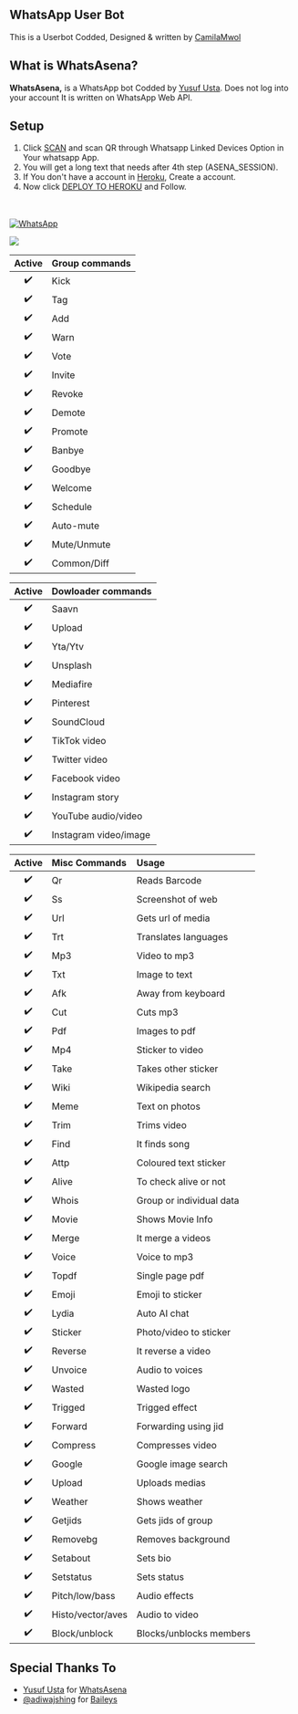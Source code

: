 ## WhatsApp User Bot
This is a Userbot Codded, Designed & written by [CamilaMwol](https://github.com/CamilaMwol)

## What is WhatsAsena?
**WhatsAsena,** is a WhatsApp bot Codded by [Yusuf Usta](https://github.com/Quiec). Does not log into your account It is written on WhatsApp Web API.

## Setup
1. Click [SCAN](https://replit.com/@Nightbot2O/baileys-qr) and scan QR through Whatsapp Linked Devices Option in Your whatsapp App.
2. You will get a long text that needs after 4th step (ASENA_SESSION).
3. If You don't have a account in [Heroku](https://signup.heroku.com/), Create a account.
4. Now click [DEPLOY TO HEROKU](https://heroku.com/deploy?template=https://github.com/lyfe00011/whatsapp-bot) and Follow.
<br>
<br>
<a href="https://chat.whatsapp.com/LID4rdRz3g77f3ofxqYkOb"><img alt="WhatsApp" src="https://img.shields.io/badge/-Whatsapp%20Group-lightgrey?style=for-the-badge&logo=whatsapp&logoColor=white"/></a>

<a href="https://github.com/lyfe00011/whatsapp-bot/wiki/"><img src="https://img.shields.io/badge/plugins sponsored by lyfe-blue?style=for-the-badge&logo=appveyor%22"/></a>
<!-- 
[![Run on Repl.it](https://replit.com/badge/github/lyfe00011/whatsapp-bot)](https://replit.com/@Nightbot2O/baileys-qr)

[![Deploy](https://www.herokucdn.com/deploy/button.svg)](https://heroku.com/deploy?template=https://github.com/lyfe00011/whatsapp-bot) -->


|   Active  |   Group commands    | 
:---------: | :-------------------| 
|   ✔️   | Kick                  |
|   ✔️   | Tag                   |
|   ✔️   | Add                   |
|   ✔️   | Warn                  |
|   ✔️   | Vote                  |
|   ✔️   | Invite                |
|   ✔️   | Revoke                |     
|   ✔️   | Demote                |
|   ✔️   | Promote               |
|   ✔️   | Banbye                |
|   ✔️   | Goodbye               | 
|   ✔️   | Welcome               | 
|   ✔️   | Schedule              |
|   ✔️   | Auto-mute             |
|   ✔️   | Mute/Unmute           |
|   ✔️   | Common/Diff           |


|  Active | Dowloader commands    |
|:-------:| :---------------------|
|   ✔️   | Saavn                 |
|   ✔️   | Upload                |
|   ✔️   | Yta/Ytv               |
|   ✔️   | Unsplash              |
|   ✔️   | Mediafire             |
|   ✔️   | Pinterest             |
|   ✔️   | SoundCloud            |
|   ✔️   | TikTok video          |
|   ✔️   | Twitter video         |
|   ✔️   | Facebook video        |
|   ✔️   | Instagram story       |
|   ✔️   | YouTube audio/video   |
|   ✔️   | Instagram video/image |

|  Active |      Misc Commands    |              Usage                           |  
|:-------:| :-------------------- |:---------------------------------------------|
|   ✔️   | Qr                    |      Reads Barcode                           | 
|   ✔️   | Ss                    |      Screenshot of web                       | 
|   ✔️   | Url                   |      Gets url of media                       |
|   ✔️   | Trt                   |      Translates languages                    |
|   ✔️   | Mp3                   |      Video to mp3                            |
|   ✔️   | Txt                   |      Image to text                           |     
|   ✔️   | Afk                   |      Away from keyboard                      |
|   ✔️   | Cut                   |      Cuts mp3                                |
|   ✔️   | Pdf                   |      Images to pdf                           |
|   ✔️   | Mp4                   |      Sticker to video                        |
|   ✔️   | Take                  |      Takes other sticker                     |  
|   ✔️   | Wiki                  |      Wikipedia search                        |
|   ✔️   | Meme                  |      Text on photos                          |
|   ✔️   | Trim                  |      Trims video                             |
|   ✔️   | Find                  |      It finds  song                          |
|   ✔️   | Attp                  |      Coloured text sticker                   |
|   ✔️   | Alive                 |      To check alive or not                   |
|   ✔️   | Whois                 |      Group or individual data                | 
|   ✔️   | Movie                 |      Shows Movie Info                        |
|   ✔️   | Merge                 |      It merge a videos                       |
|   ✔️   | Voice                 |      Voice to mp3                            |
|   ✔️   | Topdf                 |      Single page pdf                         | 
|   ✔️   | Emoji                 |      Emoji to sticker                        |
|   ✔️   | Lydia                 |      Auto AI chat                            |
|   ✔️   | Sticker               |      Photo/video to sticker                  |
|   ✔️   | Reverse               |      It reverse a video                      |
|   ✔️   | Unvoice               |      Audio to voices                         |
|   ✔️   | Wasted                |      Wasted logo                             |
|   ✔️   | Trigged               |      Trigged effect                          |
|   ✔️   | Forward               |      Forwarding using jid                    |
|   ✔️   | Compress              |      Compresses video                        |
|   ✔️   | Google                |      Google image search                     |
|   ✔️   | Upload                |      Uploads medias                          |
|   ✔️   | Weather               |      Shows weather                           |
|   ✔️   | Getjids               |      Gets jids of group                      | 
|   ✔️   | Removebg              |      Removes background                      |
|   ✔️   | Setabout              |      Sets bio                                |
|   ✔️   | Setstatus             |      Sets status                             |
|   ✔️   | Pitch/low/bass        |      Audio effects                           |
|   ✔️   | Histo/vector/aves     |      Audio to video                          |
|   ✔️   | Block/unblock         |      Blocks/unblocks members                 |
 

## Special Thanks To
- [Yusuf Usta](https://github.com/Quiec) for [WhatsAsena](https://github.com/yusufusta/WhatsAsena)
- [@adiwajshing](https://github.com/adiwajshing) for [Baileys](https://github.com/adiwajshing/Baileys) 
